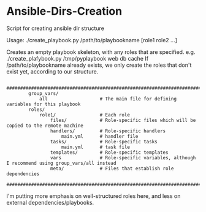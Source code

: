 # Ansible-Dirs-Creation
Script for creating ansible dir structure 


Usage: ./create_playbook.py /path/to/playbookname [role1 role2 ...]

Creates an empty playbook skeleton, with any roles that are specified.
e.g. ./create_plafybook.py /tmp/pyplaybook web db cache
If /path/to/playbookname already exists, we only create the roles that don't exist yet, according to our structure.

            ###############################################################################
            group_vars/
                all                   # The main file for defining variables for this playbook
            roles/
                role1/                # Each role
                    files/            # Role-specific files which will be copied to the remote machine
                    handlers/         # Role-specific handlers
                        main.yml      # handler file
                    tasks/            # Role-specific tasks
                        main.yml      # task file
                    templates/        # Role-specific templates
                    vars              # Role-specific variables, although I recommend using group_vars/all instead
                    meta/             # Files that establish role dependencies
            ###############################################################################
            
I'm putting more emphasis on well-structured roles here, and less on external 
dependencies/playbooks.
